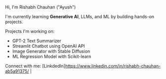 Hi, I'm Rishabh Chauhan ("Ayush")

I'm currently learning **Generative AI**, LLMs, and ML by building hands-on projects.

Projects I'm working on:
- GPT-2 Text Summarizer
- Streamlit Chatbot using OpenAI API
- Image Generator with Stable Diffusion
- ML Regression Model with Scikit-learn

 Connect with me: [LinkdedIn]https://www.linkedin.com/in/rishabh-chauhan-ab5a91375/ |

